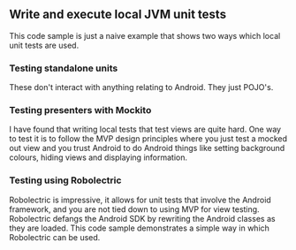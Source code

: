 ## Write and execute local JVM unit tests
This code sample is just a naive example that shows two ways which local unit tests are used. 

### Testing standalone units
These don't interact with anything relating to Android. They just POJO's.

### Testing presenters with Mockito
I have found that writing local tests that test views are quite hard. One way to test it is to follow the MVP design principles where you just test a mocked out view and you trust Android to do Android things like setting background colours, hiding views and displaying information.

### Testing using Robolectric
Robolectric is impressive, it allows for unit tests that involve the Android framework, and you are not tied down to using MVP for view testing. Robolectric defangs the Android SDK by rewriting the Android classes as they are loaded. This code sample demonstrates a simple way in which Robolectric can be used.
